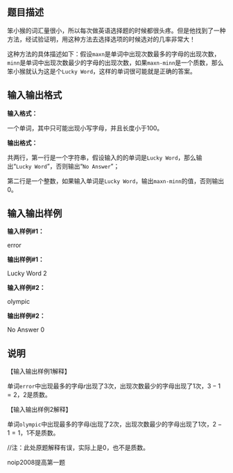 题目描述
----

笨小猴的词汇量很小，所以每次做英语选择题的时候都很头疼。但是他找到了一种方法，经试验证明，用这种方法去选择选项的时候选对的几率非常大！

这种方法的具体描述如下：假设`maxn`是单词中出现次数最多的字母的出现次数，`minn`是单词中出现次数最少的字母的出现次数，如果`maxn-minn`是一个质数，那么笨小猴就认为这是个`Lucky Word`，这样的单词很可能就是正确的答案。

输入输出格式
------

**输入格式：**  

一个单词，其中只可能出现小写字母，并且长度小于$100$。

**输出格式：**  

共两行，第一行是一个字符串，假设输入的的单词是`Lucky Word`，那么输出“`Lucky Word`”，否则输出“`No Answer`”；

第二行是一个整数，如果输入单词是`Lucky Word`，输出`maxn-minn`的值，否则输出$0$。

输入输出样例
------

**输入样例#1：** 

error

**输出样例#1：** 

Lucky Word
2

**输入样例#2：** 

olympic

**输出样例#2：** 

No Answer
0

说明
--

【输入输出样例1解释】

单词`error`中出现最多的字母$r$出现了$3$次，出现次数最少的字母出现了$1$次，$3-1=2$，$2$是质数。

【输入输出样例2解释】

单词`olympic`中出现最多的字母$i$出现了$2$次，出现次数最少的字母出现了$1$次，$2-1=1$，$1$不是质数。

//注：此处原题解释有误，实际上是$0$，也不是质数。

noip2008提高第一题